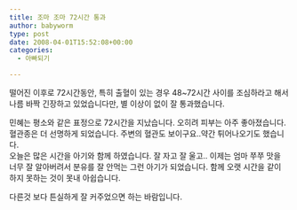 ```yaml
---
title: 조마 조마 72시간 통과
author: babyworm
type: post
date: 2008-04-01T15:52:08+00:00
categories:
  - 아빠되기

---
```

떨어진 이후로 72시간동안, 특히 출혈이 있는 경우 48~72시간 사이를 조심하라고 해서 나름 바짝 긴장하고 있었습니다만, 별 이상이 없이 잘 통과했습니다.

민혜는 평소와 같은 표정으로 72시간을 지났습니다. 오히려 피부는 아주 좋아졌습니다. 혈관종은 더 선명하게 되었습니다. 주변의 혈관도 보이구요..약간 튀어나오기도 했습니다.<br>
오늘은 많은 시간을 아기와 함께 하였습니다. 잘 자고 잘 울고.. 이제는 엄마 쭈쭈 맛을 너무 잘 알아버려서 분유를 잘 안먹는 그런 아기가 되었습니다. 함께 오랫 시간을 같이 하지 못하는 것이 못내 아쉽습니다.

다른것 보다 튼실하게 잘 커주었으면 하는 바람입니다.
